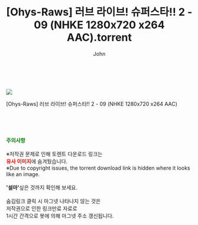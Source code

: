 ﻿---
layout: post
title:  "    [Ohys-Raws] 러브 라이브! 슈퍼스타!! 2 - 09 (NHKE 1280x720 x264 AAC).torrent"
author: John
categories: [ 애니/만화 ]
tags: [  ]
image: https://torrentrj55.com/uploadfile/full/2903f89af100ae6c24217492527eb45ffc405cc6.jpg 
description: "    [Ohys-Raws] 러브 라이브! 슈퍼스타!! 2 - 09 (NHKE 1280x720 x264 AAC) torrent 정보 공유"
toc: true
toc_sticky: true
---

<br>
<p><img src="https://torrentrj55.com/uploadfile/full/2903f89af100ae6c24217492527eb45ffc405cc6.jpg"/></p>
 [Ohys-Raws] 러브 라이브! 슈퍼스타!! 2 - 09 (NHKE 1280x720 x264 AAC)  
    
<br><br><br>
<p data-ke-size="size16"><b><span style="color: green;">주의사항</span></b><br /><br />※저작권 문제로 인해 토렌트 다운로드 링크는<br /><b><span style="color: red;">유사 이미지</span></b>에 숨겨뒀습니다.<br />※Due to copyright issues, the torrent download link is hidden where it looks like an image.<br /><br /><b>'설마'</b>싶은 것까지 확인해 보세요.<br /><br />숨김링크 클릭 시 마그넷 나타나지 않는 것은<br />저작권으로 인한 링크만료 자료로<br />1시간 간격으로 봇에 의해 마그넷 주소 갱신됩니다.</p>
